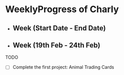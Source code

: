 # WeeklyProgress of Charly #
- ## Week (Start Date - End Date) ##
+ ## Week (19th Feb - 24th Feb) ##


TODO
- [ ] Complete the first project: Animal Trading Cards
